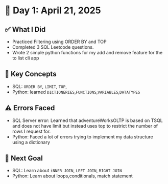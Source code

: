 # 📅 Day 1: April 21, 2025

## ✅ What I Did

- Practiced Filtering using ORDER BY and TOP
- Completed 3 SQL Leetcode questions.
- Wrote 2 simple python functions for my add and remove feature for the to list cli app

## 🧠 Key Concepts

- SQL: `ORDER BY`, `LIMIT`, `TOP`,
- Python: learned `DICTIONERIES`,`FUNCTIONS`,`VARIABLES`,`DATATYPES`

## ⚠️ Errors Faced

- SQL Server error: Learned that adventureWorksOLTP is based on TSQL and does not have limit
  but instead uses top to restrict the number of rows I request for.
- Python: Faced a lot of errors trying to implement my data structure using a dictionary

## 🎯 Next Goal

- SQL: Learn about `iNNER JOIN`, `LEFT JOIN`, `RIGHT JOIN`
- Python: Learn about loops,conditionals, match statement
